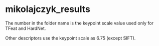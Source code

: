 # mikolajczyk_results

The number in the folder name is the keypoint scale value used only for TFeat and HardNet.

Other descriptors use the keypoint scale as 6.75 (except SIFT).
